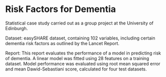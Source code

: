 # Risk Factors for Dementia

Statistical case study carried out as a group project at the University of Edinburgh.

Dataset: easySHARE dataset, containing 102 variables, including certain dementia risk factors as outlined by the Lancet Report.

Report: This report evaluates the performance of a model in predicting risk of dementia. A linear model was fitted using 28 features on a training dataset. Model performance was evaluated using root mean squared error and mean Dawid-Sebastiani score, calculated for four test datasets.
